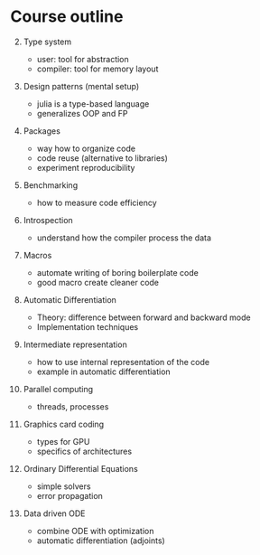 # Course outline


2. Type system
   - user: tool for abstraction
   - compiler: tool for memory layout

3. Design patterns (mental setup)
    - julia is a type-based language
    - generalizes OOP and FP

4. Packages
    - way how to organize code
    - code reuse (alternative to libraries)
    - experiment reproducibility

5. Benchmarking
    - how to measure code efficiency

6. Introspection
    - understand how the compiler process the data
    
7. Macros
    - automate writing of boring boilerplate code
    - good macro create cleaner code

8. Automatic Differentiation
    - Theory: difference between forward and backward mode
    - Implementation techniques

9. Intermediate representation
    - how to use internal representation of the code 
    - example in automatic differentiation

10. Parallel computing
    - threads, processes

11. Graphics card coding
    - types for GPU
    - specifics of architectures

12. Ordinary Differential Equations
    - simple solvers
    - error propagation

13. Data driven ODE
    - combine ODE with optimization
    - automatic differentiation (adjoints)


